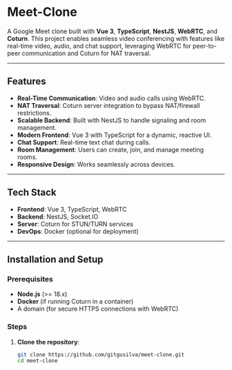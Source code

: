 # Meet-Clone  

A Google Meet clone built with **Vue 3**, **TypeScript**, **NestJS**, **WebRTC**, and **Coturn**. This project enables seamless video conferencing with features like real-time video, audio, and chat support, leveraging WebRTC for peer-to-peer communication and Coturn for NAT traversal.

---

## Features
- **Real-Time Communication**: Video and audio calls using WebRTC.
- **NAT Traversal**: Coturn server integration to bypass NAT/firewall restrictions.
- **Scalable Backend**: Built with NestJS to handle signaling and room management.
- **Modern Frontend**: Vue 3 with TypeScript for a dynamic, reactive UI.
- **Chat Support**: Real-time text chat during calls.
- **Room Management**: Users can create, join, and manage meeting rooms.
- **Responsive Design**: Works seamlessly across devices.

---

## Tech Stack
- **Frontend**: Vue 3, TypeScript, WebRTC
- **Backend**: NestJS, Socket.IO
- **Server**: Coturn for STUN/TURN services
- **DevOps**: Docker (optional for deployment)

---

## Installation and Setup

### Prerequisites
- **Node.js** (>= 18.x)
- **Docker** (if running Coturn in a container)
- A domain (for secure HTTPS connections with WebRTC)

### Steps

1. **Clone the repository**:
   ```bash
   git clone https://github.com/gitgusilva/meet-clone.git
   cd meet-clone
